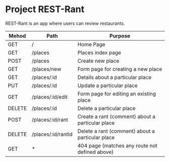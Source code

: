 # Project REST-Rant

REST-Rant is an app where users can review restaurants.

| Mehod | Path | Purpose |
| ----- | ---- | ------- |
| GET | / | Home Page |
| GET | /places | Places index page |
| POST | /places | Create new place |
| GET | /places/new | Form page for creating a new place |
| GET | /places/:id | Details about a particular place |
| PUT | /places/:id | Update a particular place |
| GET | /places/:id/edit | Form page for editing an existing place |
| DELETE | /places/:id | Delete a particular place |
| POST | /places/:id/rant | Create a rant (comment) about a particular place |
| DELETE | /places/:id/rantId | Delete a rant (comment) about a particular place |
| GET | * | 404 page (matches any route not defined above) |